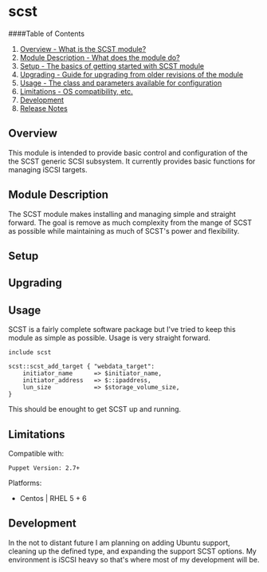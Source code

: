 scst
====

####Table of Contents

1. [Overview - What is the SCST module?](#overview)
2. [Module Description - What does the module do?](#module-description)
3. [Setup - The basics of getting started with SCST module](#setup)
4. [Upgrading - Guide for upgrading from older revisions of the module](#upgrading)
5. [Usage - The class and parameters available for configuration](#usage)
6. [Limitations - OS compatibility, etc.](#limitations)
7. [Development](#development)
8. [Release Notes](#release-notes)

Overview
--------
This module is intended to provide basic control and configuration of the the SCST generic SCSI subsystem.  It currently provides basic functions for managing iSCSI targets.

Module Description
------------------
The SCST module makes installing and managing simple and straight forward.  The goal is remove as much complexity from the mange of SCST as possible while maintaining as much of SCST's power and flexibility.

Setup
-----


Upgrading
---------

Usage
-----
SCST is a fairly complete software package but I've tried to keep this module as simple as possible.  Usage is very straight forward.

    include scst

    scst::scst_add_target { "webdata_target": 
        initiator_name      => $initiator_name,
        initiator_address   => $::ipaddress,
        lun_size            => $storage_volume_size,
    }

This should be enought to get SCST up and running.

Limitations
------------
Compatible with:

    Puppet Version: 2.7+

Platforms:
* Centos | RHEL 5 + 6

Development
------------
In the not to distant future I am planning on adding Ubuntu support, cleaning up the defined type, and expanding the support SCST options.  My environment is iSCSI heavy so that's where most of my development will be.

